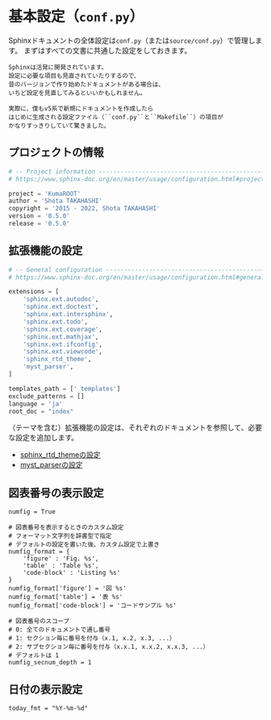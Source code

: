 # 基本設定（``conf.py``）

Sphinxドキュメントの全体設定は``conf.py``（または``source/conf.py``）で管理します。
まずはすべての文書に共通した設定をしておきます。

```{note}
Sphinxは活発に開発されています。
設定に必要な項目も見直されていたりするので、
昔のバージョンで作り始めたドキュメントがある場合は、
いちど設定を見直してみるといいかもしれません。

実際に、僕もv5系で新規にドキュメントを作成したら
はじめに生成される設定ファイル（``conf.py``と``Makefile``）の項目が
かなりすっきりしていて驚きました。
```

## プロジェクトの情報

```python
# -- Project information -----------------------------------------------------
# https://www.sphinx-doc.org/en/master/usage/configuration.html#project-information

project = 'KumaROOT'
author = 'Shota TAKAHASHI'
copyright = '2015 - 2022, Shota TAKAHASHI'
version = '0.5.0'
release = '0.5.0'
```

## 拡張機能の設定

```python
# -- General configuration ---------------------------------------------------
# https://www.sphinx-doc.org/en/master/usage/configuration.html#general-configuration

extensions = [
    'sphinx.ext.autodoc',
    'sphinx.ext.doctest',
    'sphinx.ext.intersphinx',
    'sphinx.ext.todo',
    'sphinx.ext.coverage',
    'sphinx.ext.mathjax',
    'sphinx.ext.ifconfig',
    'sphinx.ext.viewcode',
    'sphinx_rtd_theme',
    'myst_parser',
]

templates_path = ['_templates']
exclude_patterns = []
language = 'ja'
root_doc = "index"
```

（テーマを含む）拡張機能の設定は、それぞれのドキュメントを参照して、必要な設定を追加します。

- [sphinx_rtd_themeの設定](https://sphinx-rtd-theme.readthedocs.io/en/stable/installing.html)
- [myst_parserの設定](https://myst-parser.readthedocs.io/en/latest/intro.html)

## 図表番号の表示設定

```
numfig = True

# 図表番号を表示するときのカスタム設定
# フォーマット文字列を辞書型で指定
# デフォルトの設定を書いた後、カスタム設定で上書き
numfig_format = {
    'figure' : 'Fig. %s',
    'table' : 'Table %s',
    'code-block' : 'Listing %s'
}
numfig_format['figure'] = '図 %s'
numfig_format['table'] = '表 %s'
numfig_format['code-block'] = 'コードサンプル %s'

# 図表番号のスコープ
# 0: 全てのドキュメントで通し番号
# 1: セクション毎に番号を付与（x.1, x.2, x.3, ...）
# 2: サブセクション毎に番号を付与（x.x.1, x.x.2, x.x.3, ...）
# デフォルトは 1
numfig_secnum_depth = 1
```

## 日付の表示設定

```
today_fmt = "%Y-%m-%d"
```
